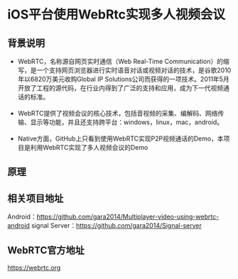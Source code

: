# iOS平台使用WebRtc实现多人视频会议
## 背景说明
* WebRTC，名称源自网页实时通信（Web Real-Time Communication）的缩写，是一个支持网页浏览器进行实时语音对话或视频对话的技术，是谷歌2010年以6820万美元收购Global IP Solutions公司而获得的一项技术。2011年5月开放了工程的源代码，在行业内得到了广泛的支持和应用，成为下一代视频通话的标准。<br><br>
* WebRTC提供了视频会议的核心技术，包括音视频的采集、编解码、网络传输、显示等功能，并且还支持跨平台：windows，linux，mac，android。<br><br>
* Native方面，GitHub上只看到使用WebRTC实现P2P视频通话的Demo，本项目是利用WebRTC实现了多人视频会议的Demo<br>

## 原理

## 相关项目地址
Android：https://github.com/gara2014/Multiplayer-video-using-webrtc-android
signal Server：https://github.com/gara2014/Signal-server

## WebRTC官方地址
https://webrtc.org

